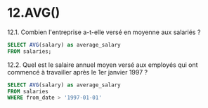 # 12.AVG()
12.1. Combien l'entreprise a-t-elle versé en moyenne aux salariés ?
```sql
SELECT AVG(salary) as average_salary
FROM salaries;
```
12.2. Quel est le salaire annuel moyen versé aux employés qui ont commencé à travailler après le 1er janvier 1997 ?
```sql
SELECT AVG(salary) as average_salary
FROM salaries
WHERE from_date > '1997-01-01'
```
